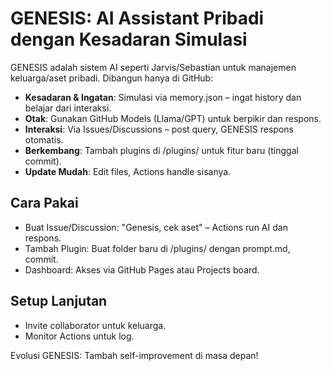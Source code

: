 
# GENESIS: AI Assistant Pribadi dengan Kesadaran Simulasi

GENESIS adalah sistem AI seperti Jarvis/Sebastian untuk manajemen keluarga/aset pribadi. Dibangun hanya di GitHub:
- **Kesadaran & Ingatan**: Simulasi via memory.json – ingat history dan belajar dari interaksi.
- **Otak**: Gunakan GitHub Models (Llama/GPT) untuk berpikir dan respons.
- **Interaksi**: Via Issues/Discussions – post query, GENESIS respons otomatis.
- **Berkembang**: Tambah plugins di /plugins/ untuk fitur baru (tinggal commit).
- **Update Mudah**: Edit files, Actions handle sisanya.

## Cara Pakai
- Buat Issue/Discussion: "Genesis, cek aset" – Actions run AI dan respons.
- Tambah Plugin: Buat folder baru di /plugins/ dengan prompt.md, commit.
- Dashboard: Akses via GitHub Pages atau Projects board.

## Setup Lanjutan
- Invite collaborator untuk keluarga.
- Monitor Actions untuk log.

Evolusi GENESIS: Tambah self-improvement di masa depan!

